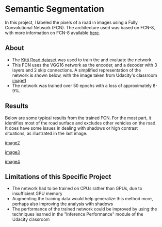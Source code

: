 # Semantic Segmentation
[//]: # (Image References)
[image1]: ./writeup_imgs/fcn-arch.png "Simplified Representation of FCN Architecture"
[image2]: ./writeup_imgs/um_000000.png "A typical result from the trained network"
[image3]: ./writeup_imgs/um_000003.png "Another typical result from the trained network"
[image4]: ./writeup_imgs/um_000087.png "The trained network had some issues dealing with shadows or high-contrast situations"

In this project, I labeled the pixels of a road in images using a Fully Convolutional Network (FCN). The architecture used was based on FCN-8, with more information on FCN-8 available [here](https://people.eecs.berkeley.edu/~jonlong/long_shelhamer_fcn.pdf).

## About
- The [Kitti Road dataset](http://www.cvlibs.net/datasets/kitti/eval_road.php) was used to train the and evaluate the network.
- This FCN uses the VGG16 network as the encoder, and a decoder with 3 layers and 2 skip connections. A simplified representation of the network is shown below, with the image taken from Udacity's classroom
[image1]
- The network was trained over 50 epochs with a loss of approximately 8-9%.

## Results
Below are some typical results from the trained FCN. For the most part, it identifies most of the road surface and excludes other vehicles on the road. It does have some issues in dealing with shadows or high contrast situations, as illustrated in the last image. 

[image2]

[image3]

[image4]

## Limitations of this Specific Project
- The network had to be trained on CPUs rather than GPUs, due to insufficient GPU memory
- Augmenting the training data would help generalize this method more, perhaps also improving the analysis with shadows
- The performance of the trained network could be improved by using the techniques learned in the "Inference Performance" module of the Udacity classroom

